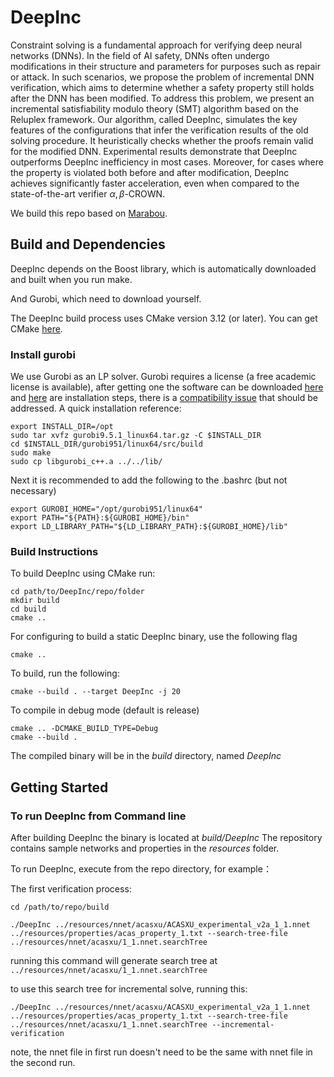 #  DeepInc 

Constraint solving is a fundamental approach for verifying deep neural networks (DNNs). In the field of AI safety, DNNs often undergo modifications in their structure and parameters for purposes such as repair or attack. In such scenarios, we propose the problem of incremental DNN verification, which aims to determine whether a safety property still holds after the DNN has been modified. To address this problem, we present an incremental satisfiability modulo theory (SMT) algorithm based on the Reluplex framework. Our algorithm, called DeepInc, simulates the key features of the configurations that infer the verification results of the old solving procedure. It heuristically checks whether the proofs remain valid for the modified DNN. Experimental results demonstrate that DeepInc outperforms DeepInc inefficiency in most cases. Moreover, for cases where the property is violated both before and after modification, DeepInc achieves significantly faster acceleration, even when compared to the state-of-the-art verifier $\alpha,\beta$-CROWN.

We build this repo based on [Marabou](https://github.com/NeuralNetworkVerification/Marabou/tree/master).

Build and Dependencies
------------------------------------------------------------------------------

DeepInc depends on the Boost library,
which is automatically downloaded and built when you run make. 

And Gurobi, which need to download yourself.

The DeepInc build process uses CMake version 3.12 (or later).
You can get CMake [here](https://cmake.org/download/).

### Install gurobi
We use Gurobi as an LP solver. Gurobi requires a license (a free
academic license is available), after getting one the software can be downloaded
[here](https://www.gurobi.com/downloads/gurobi-optimizer-eula/) and [here](https://www.gurobi.com/documentation/9.5/quickstart_linux/software_installation_guid.html#section:Installation) are
installation steps, there is a [compatibility
issue](https://support.gurobi.com/hc/en-us/articles/360039093112-C-compilation-on-Linux) that should be addressed.
A quick installation reference:
```
export INSTALL_DIR=/opt
sudo tar xvfz gurobi9.5.1_linux64.tar.gz -C $INSTALL_DIR
cd $INSTALL_DIR/gurobi951/linux64/src/build
sudo make
sudo cp libgurobi_c++.a ../../lib/
```
Next it is recommended to add the following to the .bashrc (but not necessary) 
```
export GUROBI_HOME="/opt/gurobi951/linux64"
export PATH="${PATH}:${GUROBI_HOME}/bin"
export LD_LIBRARY_PATH="${LD_LIBRARY_PATH}:${GUROBI_HOME}/lib"

```

### Build Instructions

To build DeepInc using CMake run:
```
cd path/to/DeepInc/repo/folder
mkdir build 
cd build
cmake .. 
```
For configuring to build a static DeepInc binary, use the following flag
```
cmake .. 
```
To build, run the following:
```
cmake --build . --target DeepInc -j 20
```

To compile in debug mode (default is release)
```
cmake .. -DCMAKE_BUILD_TYPE=Debug
cmake --build .
```

The compiled binary will be in the *build* directory, named _DeepInc_



Getting Started
-----------------------------------------------------------------------------
### To run DeepInc from Command line 
After building DeepInc the binary is located at *build/DeepInc*  The
repository contains sample networks and properties in the *resources* folder.

To run DeepInc, execute from the repo directory, for example：

The first verification process:


```
cd /path/to/repo/build

./DeepInc ../resources/nnet/acasxu/ACASXU_experimental_v2a_1_1.nnet ../resources/properties/acas_property_1.txt --search-tree-file ../resources/nnet/acasxu/1_1.nnet.searchTree 
```

running this command will generate search tree at `../resources/nnet/acasxu/1_1.nnet.searchTree`

to use this search tree for incremental solve, running this:


```
./DeepInc ../resources/nnet/acasxu/ACASXU_experimental_v2a_1_1.nnet ../resources/properties/acas_property_1.txt --search-tree-file ../resources/nnet/acasxu/1_1.nnet.searchTree --incremental-verification
```

note, the nnet file in first run doesn't need to be the same with nnet file in the second run.
